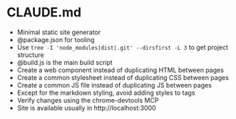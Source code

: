 # CLAUDE.md

- Minimal static site generator
- @package.json for tooling
- Use `tree -I 'node_modules|dist|.git' --dirsfirst -L 3` to get project structure
- @build.js is the main build script
- Create a web component instead of duplicating HTML between pages
- Create a common stylesheet instead of duplicating CSS between pages
- Create a common JS file instead of duplicating JS between pages
- Except for the markdown styling, avoid adding styles to tags
- Verify changes using the chrome-devtools MCP
- Site is available usually in http://localhost:3000
